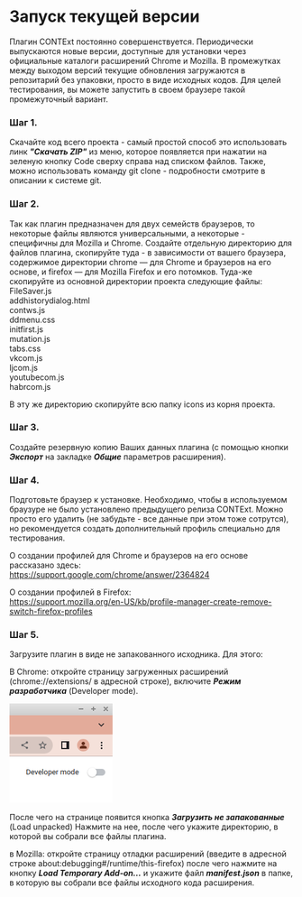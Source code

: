 # Запуск текущей версии

Плагин CONTExt постоянно совершенствуется. Периодически выпускаются новые версии, доступные для установки через официальные каталоги расширений Chrome и Mozilla. 
В промежутках между выходом версий текущие обновления загружаются в репозитарий без упаковки, просто в виде исходных кодов. Для целей тестирования, вы можете запустить в своем браузере такой промежуточный вариант. 

### Шаг 1. 
Скачайте код всего проекта - самый простой способ это использовать линк ***"Скачать ZIP"*** из меню, которое появляется при нажатии на зеленую кнопку Code сверху справа над списком файлов. Также, можно использовать команду git clone - подробности смотрите в описании к системе git.

### Шаг 2. 
Так как плагин предназначен для двух семейств браузеров, то некоторые файлы являются универсальными, а некоторые - специфичны для Mozilla и Chrome. Создайте отдельную директорию для файлов плагина, скопируйте туда - в зависимости от вашего браузера, содержимое директории chrome — для Chrome и браузеров на его основе, и firefox — для Mozilla Firefox и его потомков.
Туда-же скопируйте из основной директории проекта следующие файлы:<br>
FileSaver.js <br>
addhistorydialog.html <br>
contws.js <br>
ddmenu.css <br>
initfirst.js <br> 
mutation.js <br>
tabs.css <br>
vkcom.js <br>
ljcom.js <br>
youtubecom.js <br>
habrcom.js <br>

В эту же директорию скопируйте всю папку icons из корня проекта.


### Шаг 3. 
Создайте резервную копию Ваших данных плагина (с помощью кнопки ***Экспорт*** на закладке ***Общие*** параметров расширения).

### Шаг 4. 
Подготовьте браузер к установке. Необходимо, чтобы в используемом браузуре не было установлено предыдущего релиза CONTExt. Можно просто его удалить (не забудьте - все данные при этом тоже сотрутся), но рекомендуется создать дополнительный профиль специально для тестирования.

О создании профилей для Chrome и браузеров на его основе рассказано здесь:<br>
https://support.google.com/chrome/answer/2364824

О создании профилей в Firefox:<br>
https://support.mozilla.org/en-US/kb/profile-manager-create-remove-switch-firefox-profiles

### Шаг 5. 
Загрузите плагин в виде не запакованного исходника. Для этого:

В Chrome: откройте страницу загруженных расширений (chrome://extensions/ в адресной строке), включите ***Режим разработчика*** (Developer mode).

![Developer mode](https://github.com/dmiandr/context/blob/master/docs/img/devmode_chrome.png)

После чего на странице появится кнопка ***Загрузить не запакованные*** (Load unpacked)
Нажмите на нее, после чего укажите директорию, в которой вы собрали все файлы плагина.

в Mozilla: откройте страницу отладки расширений (введите в адресной строке about:debugging#/runtime/this-firefox) после чего нажмите на кнопку ***Load Temporary Add-on...*** и укажите файл ***manifest.json*** в папке, в которую вы собрали все файлы исходного кода расширения.
